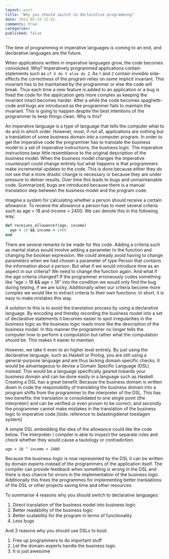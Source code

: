 ```yaml
---
layout: post
title: "Why you should switch to declarative programming"
date: 2013-05-19 12:52
comments: true
categories: 
published: false
---
```


The time of programming in imperative languages is coming to an end, and declarative languages are the future. 

When applications written in imperative languages grow, the code becomes convoluted. Why? Imperatively programmed applications contain statements such as `if X do Y else do Z`. As `Y` and `Z` contain *invisible* side-effects the correctness of the program relies on some implicit invariant. This invariant has to be maintained by the programmer or else the code will break. Thus each time a new feature is added to an application or a bug is fixed the code for the application gets more complex as keeping the invariant intact becomes harder. After a while the code becomes spaghetti-code and bugs are introduced as the programmer fails to maintain the invariant. This is going to happen despite the best intentions of the programmer to keep things clean. Why is this? 

<!-- more -->

An imperative language is a type of language that tells the computer what to do and in which order. However, most, if not all, applications are nothing but a translation of some business domain into a computer program. In order to get the imperative code the programmer has to translate the business model to a set of imperative instructions, the business logic. The imperative instructions bear little resemblance to the original description of the business model. When the business model changes the imperative counterpart could change entirely but what happens is that programmers make incremental updates to the code. This is done because either they do not see that a more drastic change is necessary or because they are under pressure to deliver results. Over time this leads to bugs and unmaintainable code. Summarized, bugs are introduced because there is a manual translation step between the business model and the program code.

Imagine a system for calculating whether a person should receive a certain allowance. To receive the allowance a person has to meet several criteria such as age > 18 and income < 2400. We can denote this in the following way:


``` ruby
def receives_allowance?(age, income) 
  age > 18 && income < 2400
end
```

There are several remarks to be made for this code. Adding a criteria such as marital status would involve adding a parameter to the function and changing the boolean expression. We could already avoid having to change parameters when we had chosen a parameter of type Person that contains the information about a person. But what if we would introduce time as an aspect in our criteria? We need to change the function again. And what if the age criteria changed? If the programmer erroneously codes something like “age > 18 && age < 18” into the condition we would only find the bug during testing, if we are lucky. Additionally when our criteria become more complex we would like to extract criteria to their own functions. In short, it is easy to make mistakes this way.

A solution to this is to avoid the translation process by using a declarative language. By encoding and thereby recording the business model into a set of declarative statements it becomes easier to spot irregularities in the business logic as the business logic reads more like the description of the business model. In this manner the programmer no longer tells the computer how to perform a computation but rather what the computation should be. This makes it easier to maintain 

However, we take it even to an higher level entirely. By just using the declarative language, such as Haskell or Prolog, you are still using a general-purpose language and are thus lacking domain specific checks. It would be advantageous to devise a Domain Specific Language (DSL) instead. This would be a language specifically geared towards your business domain and can be done easily in a language such as Haskell. Creating a DSL has a great benefit: Because the business domain is written down in code the responsibility of translating the business domain into a program shifts from the programmer to the interpreter of the DSL. This has two benefits: the translation is consolidated to one single point (the interpreter) and can be verified or even proven to be correct, and secondly the programmer cannot make mistakes in the translation of the business logic to imperative code.[todo: reference to belastingdienst toeslagen system] 

A simple DSL embedding the idea of the allowance could like the code below. The interpreter / compiler is able to inspect the separate rules and check whether they would cause a tautology or contradiction.

```
age > 18 ^ income < 2400
```

Because the business-logic is now represented by the DSL it can be written by domain experts instead of the programmers of the application itself. The compiler can provide feedback when something is wrong in the DSL and there is less chance for errors in the implementation of the business logic. Additionally this frees the programmes for implementing better translations of the DSL or other projects saving time and other resources.

To summarise 4 reasons why you should switch to declarative languages:

1. Direct translation of the business model into business logic 
2. Better readability of the business logic
3. Better scalability for the program in terms of functionality
4. Less bugs

And 3 reasons why you should use DSLs to boot:

1. Free up programmers to do important stuff
2. Let the domain-experts handle the business logic
3. It is just awesome
